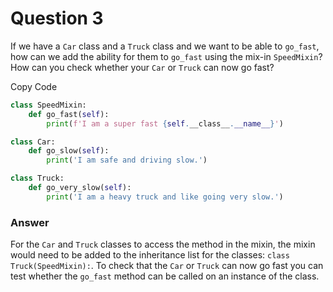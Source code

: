 # Question 3

If we have a `Car` class and a `Truck` class and we want to be able to `go_fast`, how can we add the ability for them to `go_fast` using the mix-in `SpeedMixin`? How can you check whether your `Car` or `Truck` can now go fast?

Copy Code

```python
class SpeedMixin:
    def go_fast(self):
        print(f'I am a super fast {self.__class__.__name__}')

class Car:
    def go_slow(self):
        print('I am safe and driving slow.')

class Truck:
    def go_very_slow(self):
        print('I am a heavy truck and like going very slow.')
```

### Answer

For the `Car` and `Truck` classes to access the method in the mixin, the mixin would need to be added to the inheritance list for the classes: `class Truck(SpeedMixin):`. To check that the `Car` or `Truck` can now go fast you can test whether the `go_fast` method can be called on an instance of the class.